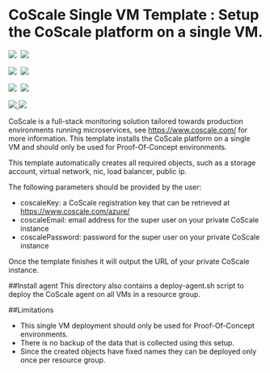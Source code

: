 # CoScale Single VM Template : Setup the CoScale platform on a single VM.

<IMG SRC="https://azbotstorage.blob.core.windows.net/badges/coscale-dev-env/PublicLastTestDate.svg" />&nbsp;
<IMG SRC="https://azbotstorage.blob.core.windows.net/badges/coscale-dev-env/PublicDeployment.svg" />&nbsp;

<IMG SRC="https://azbotstorage.blob.core.windows.net/badges/coscale-dev-env/FairfaxLastTestDate.svg" />&nbsp;
<IMG SRC="https://azbotstorage.blob.core.windows.net/badges/coscale-dev-env/FairfaxDeployment.svg" />&nbsp;

<IMG SRC="https://azbotstorage.blob.core.windows.net/badges/coscale-dev-env/BestPracticeResult.svg" />&nbsp;
<IMG SRC="https://azbotstorage.blob.core.windows.net/badges/coscale-dev-env/CredScanResult.svg" />&nbsp;

<a href="https://portal.azure.com/#create/Microsoft.Template/uri/https%3A%2F%2Fraw.githubusercontent.com%2FAzure%2Fazure-quickstart-templates%2Fmaster%2Fcoscale-dev-env%2Fazuredeploy.json" target="_blank">
    <img src="http://azuredeploy.net/deploybutton.png"/>
</a>
<a href="http://armviz.io/#/?load=https%3A%2F%2Fraw.githubusercontent.com%2FAzure%2Fazure-quickstart-templates%2Fmaster%2Fcoscale-dev-env%2Fazuredeploy.json" target="_blank">
    <img src="http://armviz.io/visualizebutton.png"/>
</a>

CoScale is a full-stack monitoring solution tailored towards production environments running microservices, see https://www.coscale.com/ for more information.
This template installs the CoScale platform on a single VM and should only be used for Proof-Of-Concept environments.

This template automatically creates all required objects, such as a storage account, virtual network, nic, load balancer, public ip.

The following parameters should be provided by the user:
* coscaleKey: a CoScale registration key that can be retrieved at https://www.coscale.com/azure/
* coscaleEmail: email address for the super user on your private CoScale instance
* coscalePassword: password for the super user on your private CoScale instance

Once the template finishes it will output the URL of your private CoScale instance.

##Install agent
This directory also contains a deploy-agent.sh script to deploy the CoScale agent on all VMs in a resource group.

##Limitations
- This single VM deployment should only be used for Proof-Of-Concept environments.
- There is no backup of the data that is collected using this setup.
- Since the created objects have fixed names they can be deployed only once per resource group.
